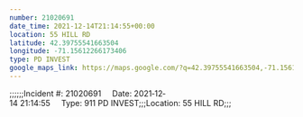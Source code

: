 ```yaml
---
number: 21020691
date_time: 2021-12-14T21:14:55+00:00
location: 55 HILL RD
latitude: 42.39755541663504
longitude: -71.15612266173406
type: PD INVEST
google_maps_link: https://maps.google.com/?q=42.39755541663504,-71.15612266173406
---
```


;;;;;;Incident #: 21020691     Date: 2021‐12‐14 21:14:55     Type: 911 PD INVEST;;;Location: 55 HILL RD;;;
